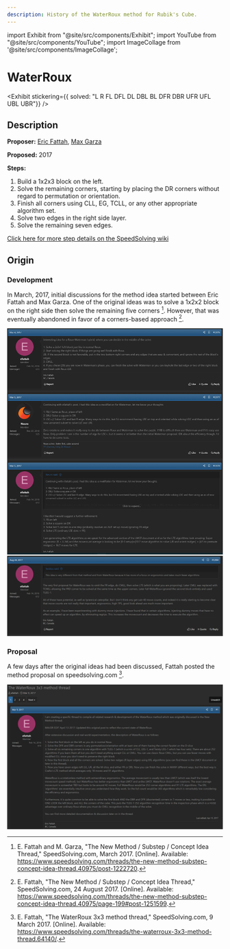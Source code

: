 ```yaml
---
description: History of the WaterRoux method for Rubik's Cube.
---
```


import Exhibit from "@site/src/components/Exhibit";
import YouTube from "@site/src/components/YouTube";
import ImageCollage from '@site/src/components/ImageCollage';

# WaterRoux

<Exhibit
stickering={{
    solved: "L R FL DFL DL DBL BL DFR DBR UFR UFL UBL UBR"}}
/>

## Description

**Proposer:** [Eric Fattah](CubingContributors/MethodDevelopers.md#fattah-eric), [Max Garza](CubingContributors/MethodDevelopers.md#garza-max-neuro)

**Proposed:** 2017

**Steps:**

1. Build a 1x2x3 block on the left.
2. Solve the remaining corners, starting by placing the DR corners without regard to permutation or orientation.
3. Finish all corners using CLL, EG, TCLL, or any other appropriate algorithm set.
4. Solve two edges in the right side layer.
5. Solve the remaining seven edges.

[Click here for more step details on the SpeedSolving wiki](https://www.speedsolving.com/wiki/index.php/WaterRoux)

## Origin

### Development

In March, 2017, initial discussions for the method idea started between Eric Fattah and Max Garza. One of the original ideas was to solve a 1x2x2 block on the right side then solve the remaining five corners [^1]. However, that was eventually abandoned in favor of a corners-based approach [^2].

![](img/WaterRoux/Origin.png)
![](img/WaterRoux/Update.png)

### Proposal

A few days after the original ideas had been discussed, Fattah posted the method proposal on speedsolving.com [^3].

![](img/WaterRoux/Proposal.png)

[^1]: E. Fattah and M. Garza, "The New Method / Substep / Concept Idea Thread," SpeedSolving.com, March 2017. [Online]. Available: https://www.speedsolving.com/threads/the-new-method-substep-concept-idea-thread.40975/post-1222720.

[^2]: E. Fattah, "The New Method / Substep / Concept Idea Thread," SpeedSolving.com, 24 August 2017. [Online]. Available: https://www.speedsolving.com/threads/the-new-method-substep-concept-idea-thread.40975/page-199#post-1251599.

[^3]: E. Fattah, "The WaterRoux 3x3 method thread," SpeedSolving.com, 9 March 2017. [Online]. Available: https://www.speedsolving.com/threads/the-waterroux-3x3-method-thread.64140/.